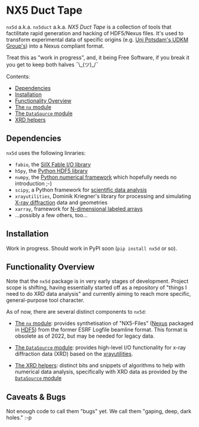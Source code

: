 NX5 Duct Tape
=============

`nx5d` a.k.a. `nx5duct` a.k.a. *NX5 Duct Tape* is a collection of tools
that factilitate rapid generation and hacking of HDF5/Nexus files.
It's used to transform experimental data of specific origins
(e.g. [Uni Potsdam's UDKM Group's](https://www.uni-potsdam.de/en/udkm/))
into a Nexus compliant format.

Treat this as "work in progress", and, it being Free Software, if you break
it you get to keep both halves ¯\\\_(ツ)\_/¯

Contents:
  - [Dependencies](#dependencies)
  - [Installation](#installation)
  - [Functionality Overview](#functionality-overview)
  - [The `nx` module](#the-nx-module)
  - [The `DataSource` module](#the-datasource-module)
  - [XRD helpers](#xrd-helpers)

Dependencies
------------

`nx5d` uses the following linraries:

  - `fabio`, the [SilX Fable I/O library](https://github.com/silx-kit/fabio)
  - `h5py`, the [Python HDF5 library](https://www.h5py.org/)
  - `numpy`, the [Python numerical framework](https://numpy.org/) which
    hopefully needs no introduction ;-)
  - `scipy`, a Python framework for
    [scientific data analysis](https://scipy.org/)
  - `xrayutilities`, Dominik Kriegner's library for processing and simulating
    [X-ray diffraction](https://github.com/dkriegner/xrayutilities)
	data and geometries
  - `xarray`, framework for [N-dimensional labeled arrays](https://xarray.dev/)
  - ...possibly a few others, too...
	
	
Installation
------------

Work in progress. Should work in PyPI soon (`pip install nx5d` or so).

Functionality Overview
----------------------

Note that the `nx5d` package is in very early stages of development.
Project scope is shifting, having essentially started off as a repository
of "things I need to do XRD data analysis" and currently aiming to reach
more specific, general-purpose tool character.

As of now, there are several distinct components to `nx5d`:

 - [The `nx` module](#the-nx-module): provides synthetisation of "NX5-Files"
   ([Nexus](https://www.nexusformat.org/) packaged in
   [HDF5](https://www.hdfgroup.org/solutions/hdf5)) from the former ESRF
   Logfile beamline format. This format is obsolete as of 2022, but may
   be needed for legacy data.
   
 - [The `DataSource` module](#datasource-module): provides high-level
   I/O functionality for x-ray diffraction data (XRD) based on the
   [xrayutilities](https://github.com/dkriegner/xrayutilities).
   
 - [The XRD helpers](#xrd-helpers): distinct bits and snippets of
   algorithms to help with numerical data analysis, specifically with
   XRD data as provided by the [`DataSource` module](#the-datasource-module)


Caveats & Bugs
--------------

Not enough code to call them "bugs" yet. We call them "gaping, deep,
dark holes." :-p
